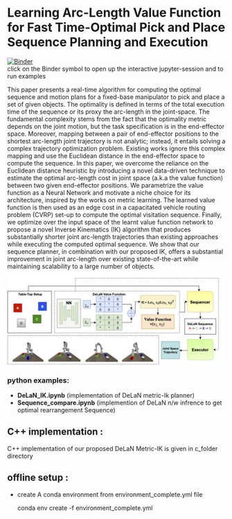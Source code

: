 # Learning Arc-Length Value Function for Fast Time-Optimal Pick and Place Sequence Planning and Execution

[![Binder](http://mybinder.org/badge_logo.svg)](http://mybinder.org/v2/gh/prajwalresearch/rearrangement/master?filepath=notebooks) <br/>
click on the Binder symbol to open up the interactive jupyter-session and to run examples

This paper presents a real-time algorithm for computing the
optimal sequence and motion plans for a fixed-base
manipulator to pick and place a set of given objects. The
optimality is defined in terms of the total execution time
of the sequence or its proxy the arc-length in the
joint-space. The fundamental complexity stems from the fact
that the optimality metric depends on the joint motion, but
the task specification is in the end-effector space.
Moreover, mapping between a pair of end-effector positions
to the shortest arc-length joint trajectory is not
analytic; instead, it entails solving a complex trajectory
optimization problem. Existing works ignore this complex
mapping and use the Euclidean distance in the end-effector
space to compute the sequence. In this paper, we overcome
the reliance on the Euclidean distance heuristic by
introducing a novel data-driven technique to estimate the
optimal arc-length cost in joint space (a.k.a the value
function) between two given end-effector positions. We
parametrize the value function as a Neural Network and
motivate a niche choice for its architecture, inspired by
the works on metric learning. The learned value function is
then used as an edge cost in a capacitated vehicle routing
problem (CVRP) set-up to compute the optimal visitation
sequence. Finally, we optimize over the input space of the
learnt value function network to propose a novel Inverse
Kinematics (IK) algorithm that produces substantially
shorter joint arc-length trajectories than existing
approaches while executing the computed optimal sequence.
We show that our sequence planner, in combination with our
proposed IK, offers a substantial improvement in joint
arc-length over existing state-of-the-art while maintaining
scalability to a large number of objects.

!["Algorithmic Pipeline"](./Pipeline.jpg)


### **python examples**:
* **DeLaN_IK.ipynb** (implementation of DeLaN metric-Ik planner)
* **Sequence_compare.ipynb** (implemention of  DeLaN n/w infrence to get optimal  rearrangement Sequence)
## C++ implementation :
C++ implementation of our proposed DeLaN Metric-IK is given in c_folder directory

## offline setup :
* create A conda environment from environment_complete.yml file

    conda env create -f environment_complete.yml
